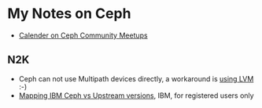 # My Notes on Ceph

- [Calender on Ceph Community Meetups](https://ceph.io/en/community/meetups/)

## N2K
- Ceph can not use Multipath devices directly, a workaround is [using LVM](./OSD-on-LVM.md) :-)
- [Mapping IBM Ceph vs Upstream versions](https://www.ibm.com/support/pages/node/6963049?myns=swgother&mynp=OCSSEG27&mync=E&cm_sp=swgother-_-OCSSEG27-_-E), IBM, for registered users only
